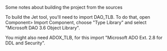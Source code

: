 Some notes about building the project from the sources

To build the Jet tool, you'll need to import DAO_TLB. To do that, open Component> Import Component, choose "Type Library" and select "Microsoft DAO 3.6 Object Library".

You might also need ADOX_TLB, for this import "Microsoft ADO Ext. 2.8 for DDL and Security".